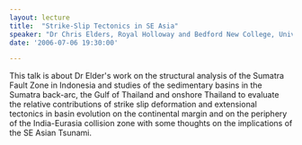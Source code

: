 ```yaml
---
layout: lecture
title:  "Strike-Slip Tectonics in SE Asia"
speaker: "Dr Chris Elders, Royal Holloway and Bedford New College, Univ. of London"
date: '2006-07-06 19:30:00'

---
```

This talk is about Dr Elder's work on the structural analysis of the Sumatra Fault Zone in Indonesia and studies of the sedimentary basins in the Sumatra back-arc, the Gulf of Thailand and onshore Thailand to evaluate the relative contributions of strike slip deformation and extensional tectonics in basin evolution on the continental margin and on the periphery of the India-Eurasia collision zone with some thoughts on the implications of the SE Asian Tsunami.